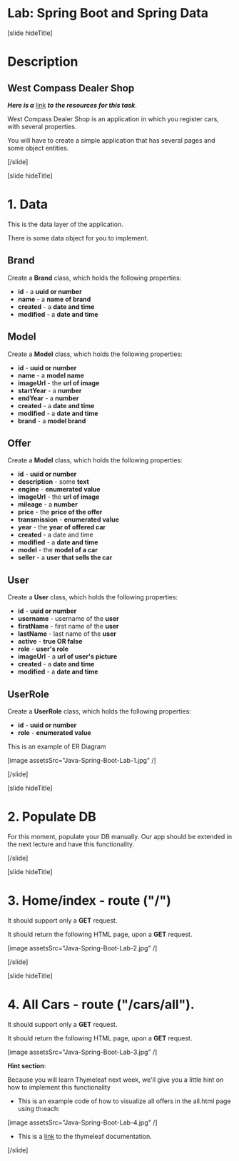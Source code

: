 # Lab: Spring Boot and Spring Data

[slide hideTitle]

# Description

## West Compass Dealer Shop

_**Here is a**_ [link](https://videos.softuni.org/resources/java/Java-Spring-Fundamentals/07_Spring-Fundamentals-Spring-Essentials-Lab_MobiLeLeLe_Resources.zip) _**to the resources for this task**_.

West Compass Dealer Shop is an application in which you register cars, with several properties.

You will have to create a simple application that has several pages and some object entities.

[/slide]

[slide hideTitle]

# 1. Data

This is the data layer of the application.

There is some data object for you to implement.

## Brand

Create a **Brand** class, which holds the following properties:

- **id** - a **uuid or number**
- **name** - a **name of brand**
- **created** - a **date and time**
- **modified** - a **date and time**

## Model

Create a **Model** class, which holds the following properties:

- **id** - **uuid or number**
- **name** - a **model name**
- **imageUrl** - the **url of image**
- **startYear** - a **number**
- **endYear** - a **number**
- **created** - a **date and time**
- **modified** - a **date and time**
- **brand** - a **model brand**

## Offer

Create a **Model** class, which holds the following properties:

- **id** - **uuid or number**
- **description** - some **text**
- **engine** - **enumerated value**
- **imageUrl** - the **url of image**
- **mileage** - a **number**
- **price** - the **price of the offer**
- **transmission** - **enumerated value**
- **year** - the **year of offered car**
- **created** - a date and time
- **modified** - a **date and time**
- **model** - the **model of a car**
- **seller** - a **user that sells the car**

## User

Create a **User** class, which holds the following properties:

- **id** - **uuid or number**
- **username** - username of the **user**
- **firstName** - first name of the **user**
- **lastName** - last name of the **user**
- **active** - **true OR false**
- **role** - **user's role**
- **imageUrl** - a **url of user's picture**
- **created** - a **date and time**
- **modified** - a **date and time**

## UserRole

Create a **UserRole** class, which holds the following properties:

- **id** - **uuid or number**
- **role** - **enumerated value**

This is an example of ER Diagram

[image assetsSrc="Java-Spring-Boot-Lab-1.jpg" /]

[/slide]

[slide hideTitle]

# 2. Populate DB

For this moment, populate your DB manually. Our app should be extended in the next lecture and have this functionality.

[/slide]

[slide hideTitle]

# 3. Home/index - route ("/")

It should support only a **GET** request.

It should return the following HTML page, upon a **GET** request.

[image assetsSrc="Java-Spring-Boot-Lab-2.jpg" /]

[/slide]

[slide hideTitle]

# 4. All Cars - route ("/cars/all").

It should support only a **GET** request.

It should return the following HTML page, upon a **GET** request.

[image assetsSrc="Java-Spring-Boot-Lab-3.jpg" /]

**Hint section**:

Because you will learn Thymeleaf next week, we'll give you a little hint on how to implement this functionality

- This is an example code of how to visualize all offers in the all.html page using th:each:

[image assetsSrc="Java-Spring-Boot-Lab-4.jpg" /]

- This is a [link](https://www.thymeleaf.org/doc/tutorials/2.1/usingthymeleaf.html#using-theach) to the thymeleaf documentation.


[/slide]
